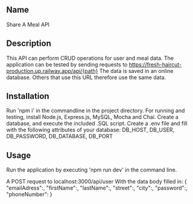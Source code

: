 ## Name
Share A Meal API

## Description
This API can perform CRUD operations for user and meal data.
The application can be tested by sending requests to https://fresh-haircut-production.up.railway.app/api/{path}
The data is saved in an online database. Others that use this URL therefore use the same data.

## Installation
Run 'npm i' in the commandline in the project directory.
For running and testing, install Node.js, Express.js, MySQL, Mocha and Chai.
Create a database, and execute the included .SQL script. 
Create a .env file and fill with the following attributes of your database:
DB_HOST, DB_USER, DB_PASSWORD, DB_DATABASE, DB_PORT

## Usage
Run the application by executing 'npm run dev' in the command line.

A POST request to localhost:3000/api/user
With the data body filled in:
{
    "emailAdress":,
    "firstName":,
    "lastName":,
    "street":,
    "city":,
    "password":,
    "phoneNumber":
}
